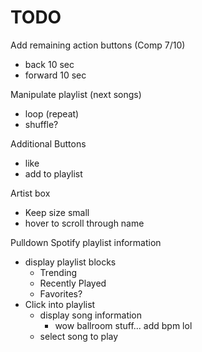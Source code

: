 # TODO
Add remaining action buttons (Comp 7/10)
- back 10 sec
- forward 10 sec

Manipulate playlist (next songs)
- loop (repeat)
- shuffle?

Additional Buttons
- like
- add to playlist

Artist box
- Keep size small
- hover to scroll through name


Pulldown Spotify playlist information
- display playlist blocks
    - Trending
    - Recently Played
    - Favorites?
- Click into playlist
    - display song information
        - wow ballroom stuff... add bpm lol
    - select song to play

